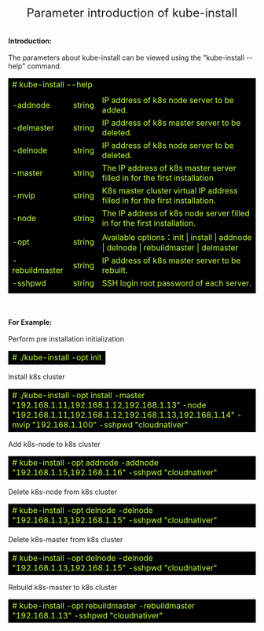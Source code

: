 <center><font size=5>Parameter introduction of kube-install</font></center><br>
<br>
<b>Introduction:</b><br>
<br>
The parameters about kube-install can be viewed using the "kube-install --help" command. <br>
<table width=100%>
<tr><td colspan="3" bgcolor=#000000><font color=#C0FF3E># kube-install --help</font></td></tr>
<tr><td colspan="3" bgcolor=#000000></td></tr>
<tr><td bgcolor=#000000><font color=#C0FF3E>-addnode</font></td><td bgcolor=#000000><font color=#C0FF3E> string </font></td><td bgcolor=#000000><font color=#C0FF3E>IP address of k8s node server to be added.</font></td></tr>
<tr><td bgcolor=#000000><font color=#C0FF3E>-delmaster</font></td><td bgcolor=#000000><font color=#C0FF3E> string </font></td><td bgcolor=#000000><font color=#C0FF3E>IP address of k8s master server to be deleted.</font></td></tr>
<tr><td bgcolor=#000000><font color=#C0FF3E>-delnode</font></td><td bgcolor=#000000><font color=#C0FF3E> string </font></td><td bgcolor=#000000><font color=#C0FF3E>IP address of k8s node server to be deleted.</font></td></tr>
<tr><td bgcolor=#000000><font color=#C0FF3E>-master</font></td><td bgcolor=#000000><font color=#C0FF3E> string </font></td><td bgcolor=#000000><font color=#C0FF3E>The IP address of k8s master server filled in for the first installation</font></td></tr>
<tr><td bgcolor=#000000><font color=#C0FF3E>-mvip</font></td><td bgcolor=#000000><font color=#C0FF3E> string </font></td><td bgcolor=#000000><font color=#C0FF3E>K8s master cluster virtual IP address filled in for the first installation.</font></td></tr>
<tr><td bgcolor=#000000><font color=#C0FF3E>-node</font></td><td bgcolor=#000000><font color=#C0FF3E> string </font></td><td bgcolor=#000000><font color=#C0FF3E>The IP address of k8s node server filled in for the first installation.</font></td></tr>
<tr><td bgcolor=#000000><font color=#C0FF3E>-opt</font></td><td bgcolor=#000000><font color=#C0FF3E> string </font></td><td bgcolor=#000000><font color=#C0FF3E>Available options：init | install | addnode | delnode | rebuildmaster | delmaster</font></td></tr>
<tr><td bgcolor=#000000><font color=#C0FF3E>-rebuildmaster</font></td><td bgcolor=#000000><font color=#C0FF3E> string </font></td><td bgcolor=#000000><font color=#C0FF3E>IP address of k8s master server to be rebuilt.</font></td></tr>
<tr><td bgcolor=#000000><font color=#C0FF3E>-sshpwd</font></td><td bgcolor=#000000><font color=#C0FF3E> string </font></td><td bgcolor=#000000><font color=#C0FF3E>SSH login root password of each server.</font></td></tr>
<tr><td colspan="3" bgcolor=#000000></td></tr>
</table>
<br>
<br>
<b>For Example:</b><br>
<br>
Perform pre installation initialization<br>
<table>
<tr><td bgcolor=#000000><font color=#C0FF3E># ./kube-install -opt init</font></td></tr>
</table>
Install k8s cluster<br>
<table>
<tr><td bgcolor=#000000><font color=#C0FF3E># ./kube-install -opt install -master "192.168.1.11,192.168.1.12,192.168.1.13" -node "192.168.1.11,192.168.1.12,192.168.1.13,192.168.1.14" -mvip "192.168.1.100" -sshpwd "cloudnativer"</font></td></tr>
</table>
Add k8s-node to k8s cluster<br>
<table>
<tr><td bgcolor=#000000><font color=#C0FF3E># kube-install -opt addnode -addnode "192.168.1.15,192.168.1.16" -sshpwd "cloudnativer"</font></td></tr>
</table>
Delete k8s-node from k8s cluster<br>
<table>
<tr><td bgcolor=#000000><font color=#C0FF3E># kube-install -opt delnode -delnode "192.168.1.13,192.168.1.15" -sshpwd "cloudnativer"</font></td></tr>
</table>
Delete k8s-master from k8s cluster<br>
<table>
<tr><td bgcolor=#000000><font color=#C0FF3E># kube-install -opt delnode -delnode "192.168.1.13,192.168.1.15" -sshpwd "cloudnativer"</font></td></tr>
</table>
Rebuild k8s-master to k8s cluster<br>
<table>
<tr><td bgcolor=#000000><font color=#C0FF3E># kube-install -opt rebuildmaster -rebuildmaster "192.168.1.13" -sshpwd "cloudnativer"</font></td></tr>
</table>
<br>
<br>
<br>


